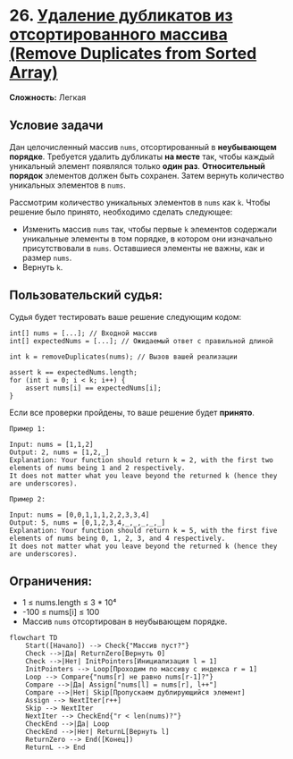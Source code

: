 # 26. [Удаление дубликатов из отсортированного массива (Remove Duplicates from Sorted Array)](https://leetcode.com/problems/remove-duplicates-from-sorted-array/description/)

**Сложность:** Легкая

## Условие задачи

Дан целочисленный массив `nums`, отсортированный в **неубывающем порядке**. Требуется удалить дубликаты **на месте** так, чтобы каждый уникальный элемент появлялся только **один раз**. **Относительный порядок** элементов должен быть сохранен. Затем вернуть количество уникальных элементов в `nums`.

Рассмотрим количество уникальных элементов в `nums` как `k`. Чтобы решение было принято, необходимо сделать следующее:

* Изменить массив `nums` так, чтобы первые `k` элементов содержали уникальные элементы в том порядке, в котором они изначально присутствовали в `nums`. Оставшиеся элементы не важны, как и размер `nums`.
* Вернуть `k`.

## Пользовательский судья:

Судья будет тестировать ваше решение следующим кодом:

```
int[] nums = [...]; // Входной массив
int[] expectedNums = [...]; // Ожидаемый ответ с правильной длиной

int k = removeDuplicates(nums); // Вызов вашей реализации

assert k == expectedNums.length;
for (int i = 0; i < k; i++) {
    assert nums[i] == expectedNums[i];
}
```

Если все проверки пройдены, то ваше решение будет **принято**.

```
Пример 1:

Input: nums = [1,1,2]
Output: 2, nums = [1,2,_]
Explanation: Your function should return k = 2, with the first two elements of nums being 1 and 2 respectively.
It does not matter what you leave beyond the returned k (hence they are underscores).

Пример 2:

Input: nums = [0,0,1,1,1,2,2,3,3,4]
Output: 5, nums = [0,1,2,3,4,_,_,_,_,_]
Explanation: Your function should return k = 5, with the first five elements of nums being 0, 1, 2, 3, and 4 respectively.
It does not matter what you leave beyond the returned k (hence they are underscores).

```
## Ограничения:

* 1 ≤ nums.length ≤ 3 * 10⁴
* -100 ≤ nums[i] ≤ 100
* Массив `nums` отсортирован в неубывающем порядке.

```mermaid
flowchart TD
    Start([Начало]) --> Check{"Массив пуст?"}
    Check -->|Да| ReturnZero[Вернуть 0]
    Check -->|Нет| InitPointers[Инициализация l = 1]
    InitPointers --> Loop[Проходим по массиву с индекса r = 1]
    Loop --> Compare{"nums[r] не равно nums[r-1]?"}
    Compare -->|Да| Assign["nums[l] = nums[r], l++"]
    Compare -->|Нет| Skip[Пропускаем дублирующийся элемент]
    Assign --> NextIter[r++]
    Skip --> NextIter
    NextIter --> CheckEnd{"r < len(nums)?"}
    CheckEnd -->|Да| Loop
    CheckEnd -->|Нет| ReturnL[Вернуть l]
    ReturnZero --> End([Конец])
    ReturnL --> End
```